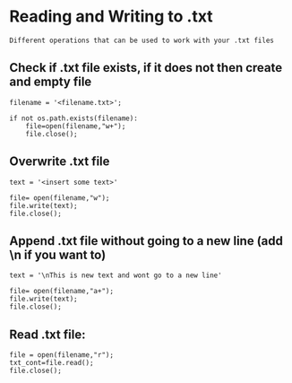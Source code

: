 # Reading and Writing to .txt

    Different operations that can be used to work with your .txt files
    
## Check if .txt file exists, if it does not then create and empty file

    filename = '<filename.txt>';

    if not os.path.exists(filename):
        file=open(filename,"w+");
        file.close();
    
## Overwrite .txt file

    text = '<insert some text>'

    file= open(filename,"w");
    file.write(text);
    file.close();
    
## Append .txt file without going to a new line (add \n if you want to)

    text = '\nThis is new text and wont go to a new line'

    file= open(filename,"a+");
    file.write(text);
    file.close();


## Read .txt file:

    file = open(filename,"r");
    txt_cont=file.read();
    file.close();